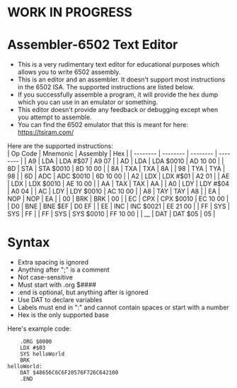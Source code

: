 # WORK IN PROGRESS
# Assembler-6502 Text Editor
- This is a very rudimentary text editor for educational purposes which allows you to write 6502 assembly.  
- This is an editor and an assembler. It doesn't support most instructions in the 6502 ISA. The supported instructions are listed below.  
- If you successfully assemble a program, it will provide the hex dump which you can use in an emulator or something.  
- This editor doesn't provide any feedback or debugging except when you attempt to assemble.  
- You can find the 6502 emulator that this is meant for here: https://tsiram.com/  

Here are the supported instructions:  
| Op Code | Mnemonic | Assembly | Hex |
| -------- | -------- | -------- | -------- |
| A9 | LDA | LDA #$07 | A9 07 |
| AD | LDA | LDA $0010 | AD 10 00 |
| 8D | STA | STA $0010 | 8D 10 00 |
| 8A | TXA | TXA | 8A |
| 98 | TYA | TYA | 98 |
| 6D | ADC | ADC $0010 | 6D 10 00 |
| A2 | LDX | LDX #$01 | A2 01 |
| AE | LDX | LDX $0010 | AE 10 00 |
| AA | TAX | TAX | AA |
| A0 | LDY | LDY #$04 | A0 04 |
| AC | LDY | LDY $0010 | AC 10 00 |
| A8 | TAY | TAY | A8 |
| EA | NOP | NOP | EA |
| 00 | BRK | BRK | 00 |
| EC | CPX | CPX $0010 | EC 10 00 |
| D0 | BNE | BNE $EF | D0 EF |
| EE | INC | INC $0021 | EE 21 00 |
| FF | SYS | SYS | FF |
| FF | SYS | SYS $0010 | FF 10 00 |
| __ | DAT | DAT $05 | 05 |

# Syntax
- Extra spacing is ignored
- Anything after ";" is a comment
- Not case-sensitive
- Must start with .org $####
- .end is optional, but anything after is ignored
- Use DAT to declare variables
- Labels must end in ":" and cannot contain spaces or start with a number
- Hex is the only supported base

Here's example code:
```Assembly
    .ORG $0000
    LDX #$03
    SYS helloWorld
    BRK
helloWorld:
    DAT $48656C6C6F20576F726C642100
    .END
```